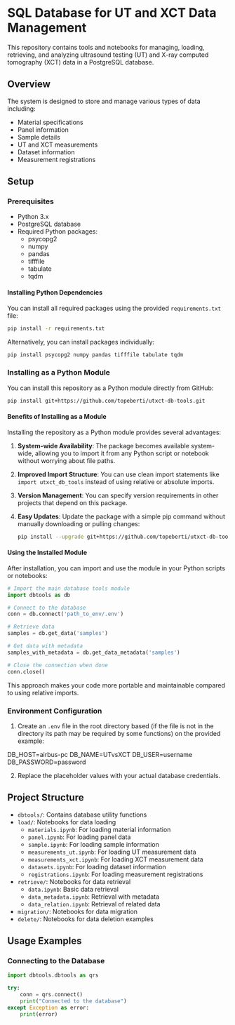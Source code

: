 # SQL Database for UT and XCT Data Management

This repository contains tools and notebooks for managing, loading, retrieving, and analyzing ultrasound testing (UT) and X-ray computed tomography (XCT) data in a PostgreSQL database.

## Overview

The system is designed to store and manage various types of data including:
- Material specifications
- Panel information
- Sample details
- UT and XCT measurements
- Dataset information
- Measurement registrations

## Setup

### Prerequisites

- Python 3.x
- PostgreSQL database
- Required Python packages:
  - psycopg2
  - numpy
  - pandas
  - tifffile
  - tabulate
  - tqdm

#### Installing Python Dependencies

You can install all required packages using the provided `requirements.txt` file:

```bash
pip install -r requirements.txt
```

Alternatively, you can install packages individually:

```bash
pip install psycopg2 numpy pandas tifffile tabulate tqdm
```

### Installing as a Python Module

You can install this repository as a Python module directly from GitHub:

```bash
pip install git+https://github.com/topeberti/utxct-db-tools.git
```

#### Benefits of Installing as a Module

Installing the repository as a Python module provides several advantages:

1. **System-wide Availability**: The package becomes available system-wide, allowing you to import it from any Python script or notebook without worrying about file paths.

2. **Improved Import Structure**: You can use clean import statements like `import utxct_db_tools` instead of using relative or absolute imports.

3. **Version Management**: You can specify version requirements in other projects that depend on this package.

4. **Easy Updates**: Update the package with a simple pip command without manually downloading or pulling changes:
   ```bash
   pip install --upgrade git+https://github.com/topeberti/utxct-db-tools.git
   ```

#### Using the Installed Module

After installation, you can import and use the module in your Python scripts or notebooks:

```python
# Import the main database tools module
import dbtools as db

# Connect to the database
conn = db.connect('path_to_env/.env')

# Retrieve data
samples = db.get_data('samples')

# Get data with metadata
samples_with_metadata = db.get_data_metadata('samples')

# Close the connection when done
conn.close()
```

This approach makes your code more portable and maintainable compared to using relative imports.

### Environment Configuration

1. Create an `.env` file in the root directory based (if the file is not in the directory its path may be required by some functions) on the provided example:

DB_HOST=airbus-pc DB_NAME=UTvsXCT DB_USER=username DB_PASSWORD=password

2. Replace the placeholder values with your actual database credentials.

## Project Structure

- `dbtools/`: Contains database utility functions
- `load/`: Notebooks for data loading
  - `materials.ipynb`: For loading material information
  - `panel.ipynb`: For loading panel data
  - `sample.ipynb`: For loading sample information
  - `measurements_ut.ipynb`: For loading UT measurement data
  - `measurements_xct.ipynb`: For loading XCT measurement data
  - `datasets.ipynb`: For loading dataset information
  - `registrations.ipynb`: For loading measurement registrations
- `retrieve/`: Notebooks for data retrieval
  - `data.ipynb`: Basic data retrieval
  - `data_metadata.ipynb`: Retrieval with metadata
  - `data_relation.ipynb`: Retrieval of related data
- `migration/`: Notebooks for data migration
- `delete/`: Notebooks for data deletion examples

## Usage Examples

### Connecting to the Database

```python
import dbtools.dbtools as qrs

try:
    conn = qrs.connect()
    print("Connected to the database")
except Exception as error:
    print(error)
```